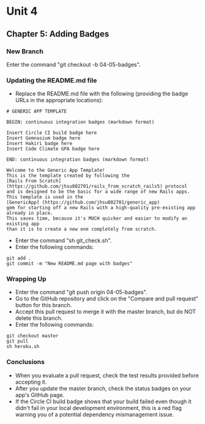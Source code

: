 # Unit 4
## Chapter 5: Adding Badges

### New Branch
Enter the command "git checkout -b 04-05-badges".

### Updating the README.md file
* Replace the README.md file with the following (providing the badge URLs in the appropriate locations):
```
# GENERIC APP TEMPLATE

BEGIN: continuous integration badges (markdown format)

Insert Circle CI build badge here
Insert Gemnasium badge here
Insert Hakiri badge here
Insert Code Climate GPA badge here

END: continuous integration badges (markdown format)

Welcome to the Generic App Template!
This is the template created by following the 
[Rails From Scratch] (https://github.com/jhsu802701/rails_from_scratch_rails5) protocol 
and is designed to be the basic for a wide range of new Rails apps.
This template is used in the 
[GenericApp] (https://github.com/jhsu802701/generic_app)
gem for starting off a new Rails with a high-quality pre-existing app already in place.
This saves time, because it's MUCH quicker and easier to modify an existing app 
than it is to create a new one completely from scratch.
```
* Enter the command "sh git_check.sh".
* Enter the following commands:
```
git add .
git commit -m "New README.md page with badges"
```

### Wrapping Up
* Enter the command "git push origin 04-05-badges".
* Go to the GitHub repository and click on the "Compare and pull request" button for this branch.
* Accept this pull request to merge it with the master branch, but do NOT delete this branch.
* Enter the following commands:
```
git checkout master
git pull
sh heroku.sh
```

### Conclusions
* When you evaluate a pull request, check the test results provided before accepting it.
* After you update the master branch, check the status badges on your app's GitHub page.
* If the Circle CI build badge shows that your build failed even though it didn't fail in your local development environment, this is a red flag warning you of a potential dependency mismanagement issue.
